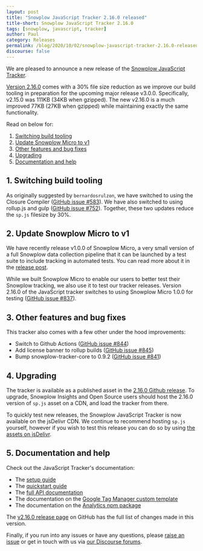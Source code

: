 ```yaml
---
layout: post
title: "Snowplow JavaScript Tracker 2.16.0 released"
title-short: Snowplow JavaScript Tracker 2.16.0
tags: [snowplow, javascript, tracker]
author: Paul
category: Releases
permalink: /blog/2020/10/02/snowplow-javascript-tracker-2.16.0-released/
discourse: false
---
```


We are pleased to announce a new release of the [Snowplow JavaScript Tracker][js-tracker].

[Version 2.16.0][2.16.0-tag] comes with a 30% file size reduction as we improve our build tooling in preparation for the upcoming major release v3.0.0. Specifically, v2.15.0 was 111KB (34KB when gzipped). The new v2.16.0 is a much improved 77KB (27KB when gzipped) while maintaining exactly the same functionality.

Read on below for:

1. [Switching build tooling](#1-switching-build-tooling)
2. [Update Snowplow Micro to v1](#2-update-snowplow-micro-to-v1)
3. [Other features and bug fixes](#3-other-features-and-bugfixes)
4. [Upgrading](#4-upgrading)
5. [Documentation and help](#5-documentation-and-help)

<!--more-->

## 1. Switching build tooling

As originally suggested by `bernardosrulzon`, we have switched to using the Closure Compiler ([GitHub issue #583](https://github.com/snowplow/snowplow-javascript-tracker/issues/583)). We have also switched to using rollup.js and gulp ([GitHub issue #752](https://github.com/snowplow/snowplow-javascript-tracker/issues/752)). Together, these two updates reduce the `sp.js` filesize by 30%. 


## 2. Update Snowplow Micro to v1

We have recently release v1.0.0 of Snowplow Micro, a very small version of a full Snowplow data collection pipeline that it can be launched by a test suite to include tracking in automated tests. You can read more about it in the [release post](https://snowplowanalytics.com/blog/2020/09/11/snowplow-micro-1-0-0-released/). 

While we built Snowplow Micro to enable our users to better test their Snowplow tracking, we also use it to test our tracker releases. Version 2.16.0 of the JavaScript tracker switches to using Snowplow Micro 1.0.0 for testing ([GitHub issue #837](https://github.com/snowplow/snowplow-javascript-tracker/issues/837)).


## 3. Other features and bug fixes

This tracker also comes with a few other under the hood improvements:

* Switch to Github Actions ([GitHub issue #844](https://github.com/snowplow/snowplow-javascript-tracker/issues/844))
* Add license banner to rollup builds ([GitHub issue #845](https://github.com/snowplow/snowplow-javascript-tracker/issues/845))
* Bump snowplow-tracker-core to 0.9.2 ([GitHub issue #841](https://github.com/snowplow/snowplow-javascript-tracker/issues/841))


## 4. Upgrading

The tracker is available as a published asset in the [2.16.0 Github release][2.16.0-tag]. To upgrade, Snowplow Insights and Open Source users should host the 2.16.0 version of `sp.js` asset on a CDN, and load the tracker from there.

To quickly test new releases, the Snowplow JavaScript Tracker is now available on the jsDelivr CDN. We continue to recommend hosting `sp.js` yourself, however if you wish to test this release you can do so by using [the assets on jsDelivr](https://www.jsdelivr.com/package/gh/snowplow/sp-js-assets?version=2.16.0).


## 5. Documentation and help

Check out the JavaScript Tracker's documentation:

* The [setup guide][setup]
* The [quickstart guide][quickstart]
* The [full API documentation][docs]
* The documentation on the [Google Tag Manager custom template][gtm-template]
* The documentation on the [Analytics npm package][npm-package]

The [v2.16.0 release page][2.16.0-tag] on GitHub has the full list of changes made in this version.

Finally, if you run into any issues or have any questions, please [raise an issue][issues] or get in touch with us via [our Discourse forums][forums].


[js-tracker]: https://github.com/snowplow/snowplow-javascript-tracker
[2.16.0-tag]: https://github.com/snowplow/snowplow-javascript-tracker/releases/tag/2.16.0
[setup]: https://github.com/snowplow/snowplow/wiki/Javascript-tracker-setup
[quickstart]: https://docs.snowplowanalytics.com/docs/collecting-data/collecting-from-own-applications/javascript-tracker/web-quick-start-guide/
[issues]: https://github.com/snowplow/snowplow-javascript-tracker/issues
[forums]: https://discourse.snowplowanalytics.com/
[docs]: https://github.com/snowplow/snowplow/wiki/1-General-parameters-for-the-Javascript-tracker
[gtm-template]: https://docs.snowplowanalytics.com/docs/collecting-data/collecting-from-own-applications/javascript-tracker/google-tag-manager-custom-template/
[npm-package]: https://docs.snowplowanalytics.com/docs/collecting-data/collecting-from-own-applications/javascript-tracker/snowplow-plugin-for-analytics-npm-package/
